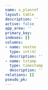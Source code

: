 ```yaml
---
name: u_planref
layout: table
description: ''
active: false
app_area: ''
primary_key: 
indexes: []
columns:
- name: nextno
  type: int(4)
  description: ''
- name: tstamp
  type: timestamp
  description: ''
relations: []
pseudo_pk: 
---
```


